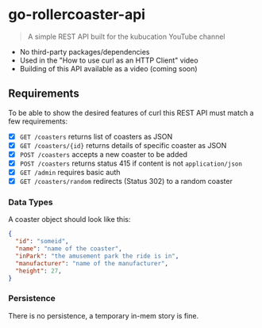 # go-rollercoaster-api

> A simple REST API built for the kubucation YouTube channel

* No third-party packages/dependencies
* Used in the "How to use curl as an HTTP Client" video
* Building of this API available as a video (coming soon)

## Requirements

To be able to show the desired features of curl this REST API must match a few
requirements:

* [x] `GET /coasters` returns list of coasters as JSON
* [x] `GET /coasters/{id}` returns details of specific coaster as JSON
* [x] `POST /coasters` accepts a new coaster to be added
* [x] `POST /coasters` returns status 415 if content is not `application/json`
* [x] `GET /admin` requires basic auth
* [x] `GET /coasters/random` redirects (Status 302) to a random coaster

### Data Types

A coaster object should look like this:
```json
{
  "id": "someid",
  "name": "name of the coaster",
  "inPark": "the amusement park the ride is in",
  "manufacturer": "name of the manufacturer",
  "height": 27,
}
```

### Persistence

There is no persistence, a temporary in-mem story is fine.